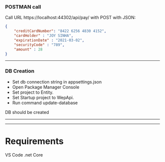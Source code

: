 
### POSTMAN call

Call URL https://localhost:44302/api/pay/ with POST
with JSON:
```json
{
	"creditCardNumber": "8422 6256 4830 4152",
	"cardHolder" : "JOY SINHA",
	"expirationDate" : "2021-03-02",
	"securityCode" : "789",
	"amount" : 28
}
```

***

### DB Creation

- Set db connection string in appsettings.json 
- Open Package Manager Console
- Set project to Entity. 
- Set Startup project to WepApi.
- Run command update-database

DB should be created

***
***

# Requirements
VS Code
.net Core


